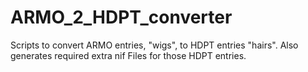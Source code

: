 # ARMO_2_HDPT_converter
Scripts to convert ARMO entries, "wigs", to HDPT entries "hairs". Also generates required extra nif Files for those HDPT entries.
